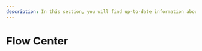 ```yaml
---
description: In this section, you will find up-to-date information about Flow Center.
---
```


# Flow Center

